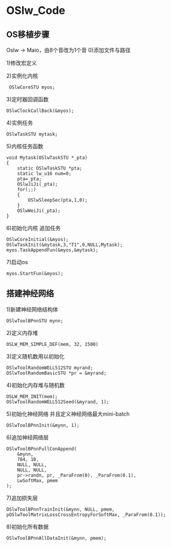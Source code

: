 # OSlw_Code
## OS移植步骤
Oslw -> Maio，由8个音改为1个音
0)添加文件与路径

1)修改宏定义

2)实例化内核
~~~
 OSlwCoreSTU myos;
~~~
3)定时器回调函数
~~~
OSlwClockCallBack(&myos);
~~~
4)实例任务
~~~
OSlwTaskSTU mytask;
~~~
5)内核任务函数
~~~
void Mytask(OSlwTaskSTU *_pta)
{
	static OSlwTaskSTU *pta; 
	static lw_u16 num=0;
	pta=_pta;
	OSlwJiJi(_pta);
	for(;;)	
	{
		OSlwSleepSec(pta,1,0);
	}
	OSlwWeiJi(_pta);
}
~~~
6)初始化内核 追加任务
~~~
OSlwCoreInitial(&myos);
OSlwTaskInit(&mytask,3,"T1",0,NULL,Mytask);
myos.TaskAppendFun(&myos,&mytask);
~~~

7)启动os
~~~
myos.StartFun(&myos);
~~~


## 搭建神经网络

1)新建神经网络结构体
~~~
OSlwToolBPnnSTU mynn;
~~~

2)定义内存堆
~~~
OSLW_MEM_SIMPLE_DEF(mem, 32, 1500)
~~~

3)定义随机数用以初始化
~~~
OSlwToolRandomWELL512STU myrand;
OSlwToolRandomBasicSTU *pr = &myrand;
~~~

4)初始化内存堆与随机数
~~~
OSLW_MEM_INIT(mem);
OSlwToolRandomWELL512Seed(&myrand, 1);
~~~

5)初始化神经网络 并且定义神经网络最大mini-batch
~~~
OSlwToolBPnnInit(&mynn, 1);
~~~

6)追加神经网络层
~~~
OSlwToolBPnnFullConAppend(
	&mynn,
	784, 10,
	NULL, NULL,
	NULL, NULL,
	pr->randn, pr, _ParaFrom(0), _ParaFrom(0.1),
	LwSoftMax, pmem
);
~~~

7)追加损失层
~~~
OSlwToolBPnnTrainInit(&mynn, NULL, pmem, pOSlwToolMatrixLossCrossEntropyForSoftMax, _ParaFrom(0.1));
~~~

8)初始化所有数据
~~~
OSlwToolBPnnAllDataInit(&mynn, pmem);
~~~
